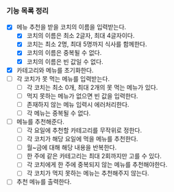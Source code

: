 ### 기능 목록 정리

- [x] 메뉴 추천을 받을 코치의 이름을 입력받는다.
    - [x] 코치의 이름은 최소 2글자, 최대 4글자이다.
    - [x] 코치는 최소 2명, 최대 5명까지 식사를 함께한다.
    - [x] 코치의 이름은 중복될 수 없다.
    - [x] 코치의 이름은 빈 값일 수 없다.
- [x] 카테고리와 메뉴를 초기화한다.
- [ ] 각 코치가 못 먹는 메뉴를 입력받는다.
    - [ ] 각 코치는 최소 0개, 최대 2개의 못 먹는 메뉴가 있다.
    - [ ] 먹지 못하는 메뉴가 없으면 빈 값을 입력한다.
    - [ ] 존재하지 않는 메뉴 입력시 에러처리한다.
    - [ ] 각 메뉴는 중복될 수 없다.
- [ ] 메뉴를 추천해준다.
    - [ ] 각 요일에 추천할 카테고리를 무작위로 정한다.
    - [ ] 각 코치가 해당 요일에 먹을 메뉴를 추천한다.
    - [ ] 월~금에 대해 해당 내용을 반복한다.
    - [ ] 한 주에 같은 카테고리는 최대 2회까지만 고를 수 있다.
    - [ ] 각 코치에게 한 주에 중복되지 않는 메뉴를 추천해야한다.
    - [ ] 각 코치가 먹지 못하는 메뉴는 추천해주지 않는다.
- [ ] 추천 메뉴를 출력한다.